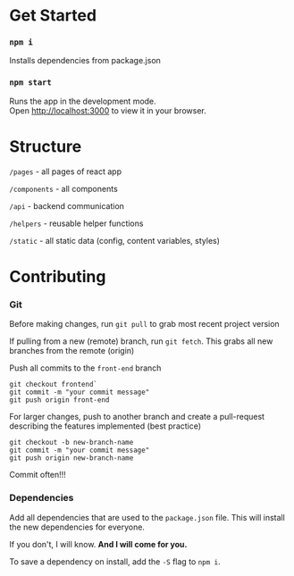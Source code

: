 # Get Started

### `npm i`
Installs dependencies from package.json

### `npm start`

Runs the app in the development mode.\
Open [http://localhost:3000](http://localhost:3000) to view it in your browser.

# Structure
`/pages` - all pages of react app

`/components` - all components

`/api` - backend communication

`/helpers` - reusable helper functions

`/static` - all static data (config, content variables, styles)

# Contributing
### Git
Before making changes, run `git pull` to grab most recent project version

If pulling from a new (remote) branch, run `git fetch`. This grabs all new branches from the remote (origin)

Push all commits to the `front-end` branch

```git add *
git checkout frontend`
git commit -m "your commit message"
git push origin front-end
```

For larger changes, push to another branch and create a pull-request describing the features implemented (best practice)
```git add *
git checkout -b new-branch-name
git commit -m "your commit message"
git push origin new-branch-name
```

Commit often!!!

### Dependencies
Add all dependencies that are used to the `package.json` file. This will install the new dependencies for everyone.

If you don't, I will know. **And I will come for you.**

To save a dependency on install, add the `-S` flag to `npm i`. 

